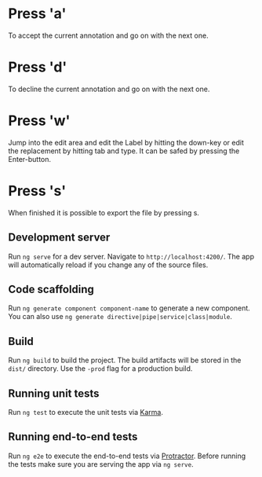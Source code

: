 # Press 'a' 

To accept the current annotation and go on with the next one.

# Press 'd'

To decline the current annotation and go on with the next one.

# Press 'w'

Jump into the edit area and edit the Label by hitting the down-key 
or edit the replacement by hitting tab and type. It can be safed by pressing the Enter-button.

# Press 's' 

When finished it is possible to export the file by pressing s.

## Development server

Run `ng serve` for a dev server. Navigate to `http://localhost:4200/`. The app will automatically reload if you change any of the source files.

## Code scaffolding

Run `ng generate component component-name` to generate a new component. You can also use `ng generate directive|pipe|service|class|module`.

## Build

Run `ng build` to build the project. The build artifacts will be stored in the `dist/` directory. Use the `-prod` flag for a production build.

## Running unit tests

Run `ng test` to execute the unit tests via [Karma](https://karma-runner.github.io).

## Running end-to-end tests

Run `ng e2e` to execute the end-to-end tests via [Protractor](http://www.protractortest.org/).
Before running the tests make sure you are serving the app via `ng serve`.

